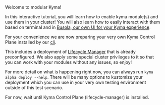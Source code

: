 Welcome to modular Kyma!

In this interactive tutorial, you will learn how to enable kyma module(s) and use them in your cluster! You will also learn how to easily interact with them based on terminal and in [Busola, our own UI for your Kyma experience](https://dashboard.kyma.cloud.sap/clusters).

For your convenience we are now preparing your very own Kyma Control Plane installed by our [cli](https://github.com/kyma-project/cli).

This includes a deployment of [Lifecycle Manager](https://github.com/kyma-project/lifecycle-manager) that is already preconfigured. We also apply some special cluster privileges to it so that you can work with your modules without any issues, so enjoy!

For more detail on what is happening right now, you can always run `kyma alpha deploy --help`. There will be many options to kustomize your deployment which you can use in your very own testing environment outside of this test scenario.

For now, wait until Kyma Control Plane (lifecycle-manager) is installed.
